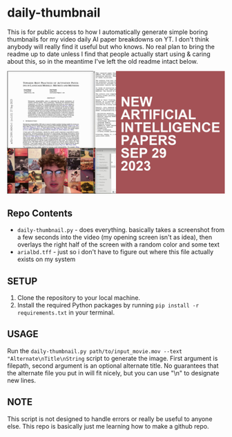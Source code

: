 # daily-thumbnail

This is for public access to how I automatically generate simple boring thumbnails for my video daily AI paper breakdowns on YT. 
I don't think anybody will really find it useful but who knows.
No real plan to bring the readme up to date unless I find that people actually start using & caring about this, so in the meantime I've left the old readme intact below.

![image failed to load](./output_image.jpg)

## Repo Contents

- `daily-thumbnail.py` - does everything. basically takes a screenshot from a few seconds into the video (my opening screen isn't as idea), then overlays the right half of the screen with a random color and some text
- `arialbd.tff` - just so i don't have to figure out where this file actually exists on my system

## SETUP

1. Clone the repository to your local machine.
2. Install the required Python packages by running `pip install -r requirements.txt` in your terminal.

## USAGE

Run the `daily-thumbnail.py path/to/input_movie.mov --text "Alternate\nTitle\nString` script to generate the image. First argument is filepath, second argument is an optional alternate title. No guarantees that the alternate file you put in will fit nicely, but you can use "\n" to designate new lines.

## NOTE

This script is not designed to handle errors or really be useful to anyone else. This repo is basically just me learning how to make a github repo.
